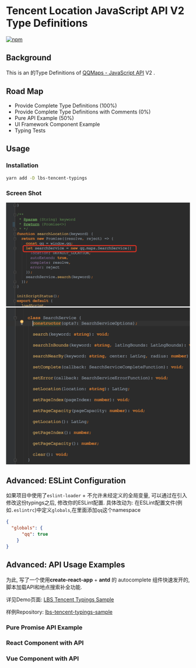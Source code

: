 # Tencent Location JavaScript API V2 Type Definitions 

[![npm](https://img.shields.io/npm/v/lbs-tencent-typings.svg)](https://www.npmjs.com/package/lbs-tencent-typings)


## Background

This is an 的Type Definitions of  [QQMaps - JavaScript API](http://lbs.qq.com/javascript_v2/doc/) V2 .



## Road Map

- Provide Complete Type Definitions (100%)
- Provide Complete Type Definitions with Comments (0%)
- Pure API Example (50%)
- UI Framework Component Example
- Typing Tests

## Usage

### Installation
```bash
yarn add -D lbs-tencent-typings
```

### Screen Shot

![Application Code](./docs/imgs/search-service-typings.png)
![Type Definitions](./docs/imgs/search-service-definitions.png)

## Advanced: ESLint Configuration

如果项目中使用了`eslint-loader` + 不允许未经定义的全局变量, 可以通过在引入修改这份typings之后, 修改你的ESLint配置.
具体改动为: 在ESLint配置文件(例如`.eslintrc`)中定义`globals`,在里面添加`qq`这个namespace

```json
{
  "globals": {
      "qq": true
    }
}

```

## Advanced: API Usage Examples

为此, 写了一个使用**create-react-app** + **antd** 的 autocomplete 组件快速发开的, 脚本加载API和地点搜索补全功能.

详见Demo页面: [LBS Tencent Typings Sample](https://blog.aquariuslt.com/lbs-tencent-typings-sample/)

样例Repository: [lbs-tencent-typings-sample](https://github.com/aquariuslt/lbs-tencent-typings-sample)


### Pure Promise API Example

### React Component with API

### Vue Component with API




